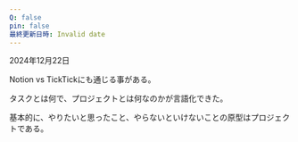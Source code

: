 ```yaml
---
Q: false
pin: false
最終更新日時: Invalid date
---
```

  

2024年12月22日

Notion vs TickTickにも通じる事がある。

  

タスクとは何で、プロジェクトとは何なのかが言語化できた。

  

基本的に、やりたいと思ったこと、やらないといけないことの原型はプロジェクトである。